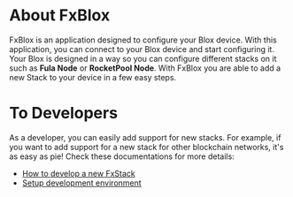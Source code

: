 # About FxBlox
FxBlox is an application designed to configure your Blox device. With this application, you can connect to your Blox device and start configuring it. 
Your Blox is designed in a way so you can configure different stacks on it such as **Fula Node** or **RocketPool Node**. With FxBlox you are able to add a new Stack to your device in a few easy steps.

# To Developers
As a developer, you can easily add support for new stacks. For example, if you want to add support for a new stack for other blockchain networks, it's as easy as pie! Check these documentations for more details:
  - [How to develop a new FxStack](https://github.com/functionland/fx-blox/blob/main/docs/fx-stack-overview.md)
  - [Setup development environment](https://github.com/functionland/fx-blox/blob/main/docs/setup-development-environment.md)
